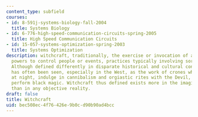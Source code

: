```yaml
---
content_type: subfield
courses:
- id: 8-591j-systems-biology-fall-2004
  title: Systems Biology
- id: 6-776-high-speed-communication-circuits-spring-2005
  title: High Speed Communication Circuits
- id: 15-057-systems-optimization-spring-2003
  title: Systems Optimization
description: witchcraft, traditionally, the exercise or invocation of alleged supernatural
  powers to control people or events, practices typically involving sorcery or magic.
  Although defined differently in disparate historical and cultural contexts, witchcraft
  has often been seen, especially in the West, as the work of crones who meet secretly
  at night, indulge in cannibalism and orgiastic rites with the Devil, or Satan, and
  perform black magic. Witchcraft thus defined exists more in the imagination of contemporaries
  than in any objective reality.
draft: false
title: Witchcraft
uid: bec508ec-4f76-426e-9b0c-d90b90ad4bcc
---
```

